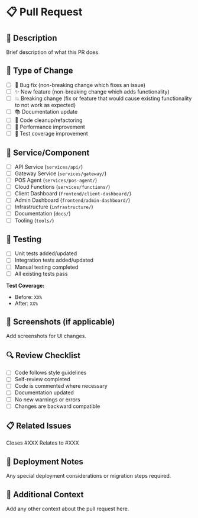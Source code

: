 # 📋 Pull Request

## 📝 Description
Brief description of what this PR does.

## 🔄 Type of Change
- [ ] 🐛 Bug fix (non-breaking change which fixes an issue)
- [ ] ✨ New feature (non-breaking change which adds functionality)
- [ ] 💥 Breaking change (fix or feature that would cause existing functionality to not work as expected)
- [ ] 📚 Documentation update
- [ ] 🧹 Code cleanup/refactoring
- [ ] 🚀 Performance improvement
- [ ] 🧪 Test coverage improvement

## 🎯 Service/Component
- [ ] API Service (`services/api/`)
- [ ] Gateway Service (`services/gateway/`)
- [ ] POS Agent (`services/pos-agent/`)
- [ ] Cloud Functions (`services/functions/`)
- [ ] Client Dashboard (`frontend/client-dashboard/`)
- [ ] Admin Dashboard (`frontend/admin-dashboard/`)
- [ ] Infrastructure (`infrastructure/`)
- [ ] Documentation (`docs/`)
- [ ] Tooling (`tools/`)

## 🧪 Testing
- [ ] Unit tests added/updated
- [ ] Integration tests added/updated
- [ ] Manual testing completed
- [ ] All existing tests pass

**Test Coverage:**
- Before: `XX%`
- After: `XX%`

## 📸 Screenshots (if applicable)
Add screenshots for UI changes.

## 🔍 Review Checklist
- [ ] Code follows style guidelines
- [ ] Self-review completed
- [ ] Code is commented where necessary
- [ ] Documentation updated
- [ ] No new warnings or errors
- [ ] Changes are backward compatible

## 📋 Related Issues
Closes #XXX
Relates to #XXX

## 🚀 Deployment Notes
Any special deployment considerations or migration steps required.

## 🔗 Additional Context
Add any other context about the pull request here.